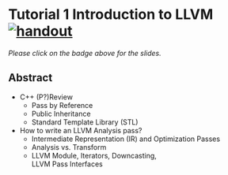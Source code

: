 # Tutorial 1 Introduction to LLVM <br /> [![handout](https://img.shields.io/badge/handout--lightgreen)](https://www.overleaf.com/read/ntrxhjmhkkrt)

*Please click on the badge above for the slides.*

## Abstract

- C++ (P?)Review
  - Pass by Reference
  - Public Inheritance
  - Standard Template Library (STL)
- How to write an LLVM Analysis pass?
  - Intermediate Representation (IR) and Optimization Passes
  - Analysis vs. Transform
  - LLVM Module, Iterators, Downcasting, <br />LLVM Pass Interfaces
